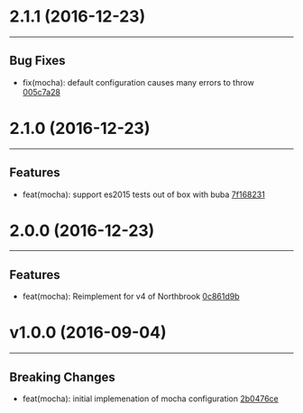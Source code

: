 # 2.1.1 (2016-12-23)
---

## Bug Fixes

- fix(mocha): default configuration causes many errors to throw [005c7a28](https://github.com/northbrookjs/mocha/commits/005c7a28bb9db4f01800ec52da8913a836e9897e)

# 2.1.0 (2016-12-23)
---

## Features

- feat(mocha): support es2015 tests out of box with buba [7f168231](https://github.com/northbrookjs/mocha/commits/7f1682318fd4f68cdd14a1a5f7bd307ebb95fe01)

# 2.0.0 (2016-12-23)
---

## Features

- feat(mocha): Reimplement for v4 of Northbrook [0c861d9b](https://github.com/northbrookjs/mocha/commits/0c861d9b360a1f02d45db02adf78d046cd302add)

# v1.0.0 (2016-09-04)
---


## Breaking Changes

- feat(mocha): initial implemenation of mocha configuration [2b0476ce](https://github.com/northbrookjs/mocha/commits/2b0476ceb7b92b1a4c22382b4b776c557ecc91f3)



